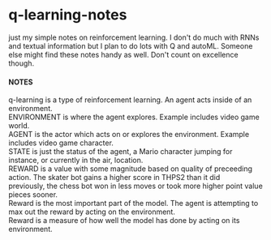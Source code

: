 # q-learning-notes
just my simple notes on reinforcement learning. I don't do much with RNNs and textual information but I plan to do lots with Q and autoML. Someone else might find these notes handy as well. Don't count on excellence though.


#### NOTES  
q-learning is a type of reinforcement learning. An agent acts inside of an environment.  
ENVIRONMENT is where the agent explores. Example includes video game world.  
AGENT is the actor which acts on or explores the environment. Example includes video game character.  
STATE is just the status of the agent, a Mario character jumping for instance, or currently in the air, location.  
REWARD is a value with some magnitude based on quality of preceeding action. The skater bot gains a higher score in THPS2 than it did   
    previously, the chess bot won in less moves or took more higher point value pieces sooner.  
Reward is the most important part of the model. The agent is attempting to max out the reward by acting on the environment.  
Reward is a measure of how well the model has done by acting on its environment.  

